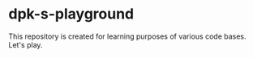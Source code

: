 # dpk-s-playground
This repository is created for learning purposes of various code bases. Let's play.
